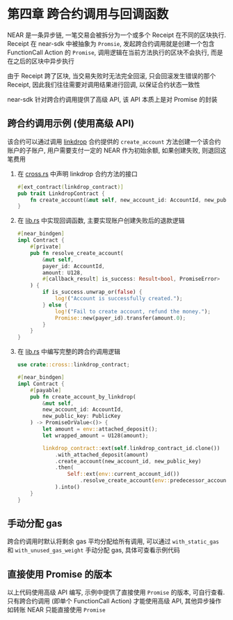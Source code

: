 # 第四章 跨合约调用与回调函数
NEAR 是一条异步链, 一笔交易会被拆分为一个或多个 Receipt 在不同的区块执行.
Receipt 在 near-sdk 中被抽象为 `Promsie`, 发起跨合约调用就是创建一个包含 FunctionCall Action 的 `Promise`, 调用逻辑在当前方法执行的区块不会执行, 而是在之后的区块中异步执行

由于 Receipt 跨了区块, 当交易失败时无法完全回滚, 只会回滚发生错误的那个 Receipt, 因此我们往往需要对调用结果进行回调, 以保证合约状态一致性

near-sdk 针对跨合约调用提供了高级 API, 该 API 本质上是对 Promise 的封装

## 跨合约调用示例 (使用高级 API)
该合约可以通过调用 [linkdrop](https://github.com/near/near-linkdrop) 合约提供的 `create_account` 方法创建一个该合约账户的子账户, 用户需要支付一定的 NEAR 作为初始余额, 如果创建失败, 则退回这笔费用

1. 在 [cross.rs](./src/cross.rs) 中声明 linkdrop 合约方法的接口
   ```rust
   #[ext_contract(linkdrop_contract)]
   pub trait LinkdropContract {
       fn create_account(&mut self, new_account_id: AccountId, new_public_key: PublicKey) -> PromiseOrValue<bool>;
   }
   ```
2. 在 [lib.rs](./src/lib.rs) 中实现回调函数, 主要实现账户创建失败后的退款逻辑
   ```rust
   #[near_bindgen]
   impl Contract {
       #[private]
       pub fn resolve_create_account(
           &mut self,
           payer_id: AccountId,
           amount: U128,
           #[callback_result] is_success: Result<bool, PromiseError>
       ) {
           if is_success.unwrap_or(false) {
               log!("Account is successfully created.");
           } else {
               log!("Fail to create account, refund the money.");
               Promise::new(payer_id).transfer(amount.0);
           }
       }
   }
   ```
3. 在 [lib.rs](./src/lib.rs) 中编写完整的跨合约调用逻辑
   ```rust
   use crate::cross::linkdrop_contract;
   ```
   
   ```rust
   #[near_bindgen]
   impl Contract {
       #[payable]
       pub fn create_account_by_linkdrop(
           &mut self,
           new_account_id: AccountId,
           new_public_key: PublicKey
       ) -> PromiseOrValue<()> {
           let amount = env::attached_deposit();
           let wrapped_amount = U128(amount);

           linkdrop_contract::ext(self.linkdrop_contract_id.clone())
               .with_attached_deposit(amount)
               .create_account(new_account_id, new_public_key)
               .then(
                   Self::ext(env::current_account_id())
                       .resolve_create_account(env::predecessor_account_id(), wrapped_amount)
               ).into()
       }
   }
   ```

## 手动分配 gas
跨合约调用时默认将剩余 gas 平均分配给所有调用, 可以通过 `with_static_gas` 和 `with_unused_gas_weight` 手动分配 gas, 具体可查看示例代码

## 直接使用 Promise 的版本
以上代码使用高级 API 编写, 示例中提供了直接使用 `Promise` 的版本, 可自行查看.
只有跨合约调用 (即单个 FunctionCall Action) 才能使用高级 API, 其他异步操作如转账 NEAR 只能直接使用 `Promise`
